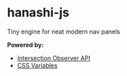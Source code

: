 # hanashi-js
Tiny engine for neat modern nav panels

**Powered by:**
* [Intersection Observer API](https://developer.mozilla.org/en-US/docs/Web/API/Intersection_Observer_API)
* [CSS Variables](https://www.w3schools.com/css/css3_variables.asp)


